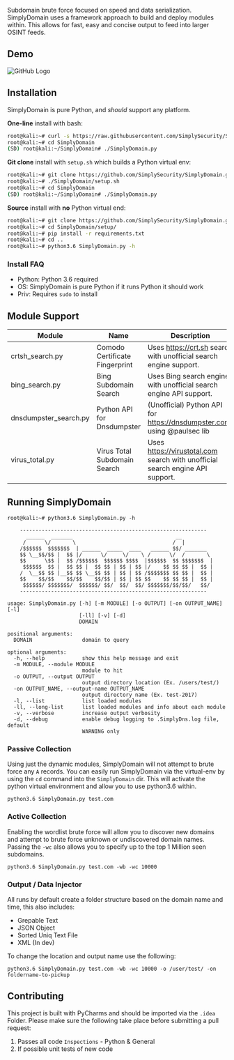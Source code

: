 Subdomain brute force focused on speed and data serialization. 
SimplyDomain uses a framework approach to build and deploy modules within. This allows
for fast, easy and concise output to feed into larger OSINT feeds.

## Demo
![GitHub Logo](https://github.com/SimplySecurity/SimplyDomain/blob/master/docs/sd-run.gif?raw=true)

## Installation
SimplyDomain is pure Python, and *should* support any platform. 

**One-line** install with bash:
```bash
root@kali:~# curl -s https://raw.githubusercontent.com/SimplySecurity/SimplyDomain/master/setup/oneline-setup.sh | bash
root@kali:~# cd SimplyDomain
(SD) root@kali:~/SimplyDomain# ./SimplyDomain.py
```

**Git clone** install with `setup.sh` which builds a Python virtual env:
```bash
root@kali:~# git clone https://github.com/SimplySecurity/SimplyDomain.git
root@kali:~# ./SimplyDomain/setup.sh
root@kali:~# cd SimplyDomain
(SD) root@kali:~/SimplyDomain# ./SimplyDomain.py
```

**Source** install with **no** Python virtual end:
```bash
root@kali:~# git clone https://github.com/SimplySecurity/SimplyDomain.git
root@kali:~# cd SimplyDomain/setup/
root@kali:~# pip install -r requirements.txt
root@kali:~# cd ..
root@kali:~# python3.6 SimplyDomain.py -h
```

### Install FAQ
* Python: Python 3.6 required
* OS: SimplyDomain is pure Python if it runs Python it should work
* Priv: Requires `sudo` to install

## Module Support

Module | Name | Description | Version
--- | --- | --- | ---
crtsh_search.py | Comodo Certificate Fingerprint | Uses https://crt.sh search with unofficial search engine support. | 1.0
bing_search.py | Bing Subdomain Search | Uses Bing search engine with unofficial search engine API support. | 1.0
dnsdumpster_search.py | Python API for Dnsdumpster | (Unofficial) Python API for https://dnsdumpster.com/ using @paulsec lib | 1.0
virus_total.py | Virus Total Subdomain Search | Uses https://virustotal.com search with unofficial search engine API support. | 1.0

## Running SimplyDomain 

```
root@kali:~# python3.6 SimplyDomain.py -h

    ------------------------------------------------------------
      ______  _______                                 __          
     /      \/       \                               /  |         
    /$$$$$$  $$$$$$$  | ______  _____  ____   ______ $$/ _______  
    $$ \__$$/$$ |  $$ |/      \/     \/    \ /      \/  /       \ 
    $$      \$$ |  $$ /$$$$$$  $$$$$$ $$$$  |$$$$$$  $$ $$$$$$$  |
     $$$$$$  $$ |  $$ $$ |  $$ $$ | $$ | $$ |/    $$ $$ $$ |  $$ |
    /  \__$$ $$ |__$$ $$ \__$$ $$ | $$ | $$ /$$$$$$$ $$ $$ |  $$ |
    $$    $$/$$    $$/$$    $$/$$ | $$ | $$ $$    $$ $$ $$ |  $$ |
     $$$$$$/ $$$$$$$/  $$$$$$/ $$/  $$/  $$/ $$$$$$$/$$/$$/   $$/ 
    ------------------------------------------------------------                                                                                              
    
usage: SimplyDomain.py [-h] [-m MODULE] [-o OUTPUT] [-on OUTPUT_NAME] [-l]
                       [-ll] [-v] [-d]
                       DOMAIN

positional arguments:
  DOMAIN                domain to query

optional arguments:
  -h, --help            show this help message and exit
  -m MODULE, --module MODULE
                        module to hit
  -o OUTPUT, --output OUTPUT
                        output directory location (Ex. /users/test/)
  -on OUTPUT_NAME, --output-name OUTPUT_NAME
                        output directory name (Ex. test-2017)
  -l, --list            list loaded modules
  -ll, --long-list      list loaded modules and info about each module
  -v, --verbose         increase output verbosity
  -d, --debug           enable debug logging to .SimplyDns.log file, default
                        WARNING only
```

### Passive Collection
Using just the dynamic modules, SimplyDomain will not attempt to brute force any `A` records. You can easily run SimplyDomain via the virtual-env by using the `cd` command into the `SimplyDomain` dir. This will activate the python virtual environment and allow you to use python3.6 within.

```
python3.6 SimplyDomain.py test.com
```

### Active Collection
Enabling the wordlist brute force will allow you to discover new domains and attempt to brute force unknown or undiscovered domain names. Passing the `-wc` also allows you to specify up to the top 1 Million seen subdomains.

```
python3.6 SimplyDomain.py test.com -wb -wc 10000
```

### Output / Data Injector
All runs by default create a folder structure based on the domain name and time, this also includes:
* Grepable Text
* JSON Object
* Sorted Uniq Text File
* XML (In dev)

To change the location and output name use the following:

```
python3.6 SimplyDomain.py test.com -wb -wc 10000 -o /user/test/ -on foldername-to-pickup
```

## Contributing
This project is built with PyCharms and should be imported via the `.idea` Folder. Please make sure the following take place before submitting a pull request:

1. Passes all code `Inspections` - Python & General 
2. If possible unit tests of new code


